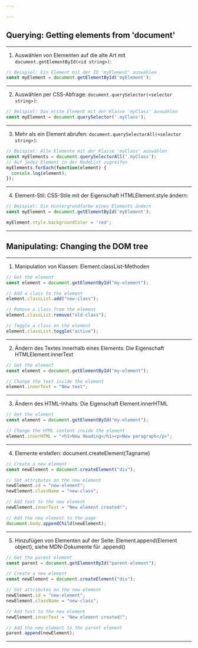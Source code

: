```yaml
---

---
```

 
## Querying: Getting elements from 'document'
---

1.  Auswählen von Elementen auf die alte Art mit `document.getElementById(<id string>)`:
```js
// Beispiel: Ein Element mit der ID 'myElement' auswählen
const myElement = document.getElementById('myElement');
```

---

2.  Auswählen per CSS-Abfrage: `document.querySelector(<selector string>)`:
```js
// Beispiel: Das erste Element mit der Klasse 'myClass' auswählen
const myElement = document.querySelector('.myClass');
```

---

3.  Mehr als ein Element abrufen: `document.querySelectorAll(<selector string>)`:
```js
// Beispiel: Alle Elemente mit der Klasse 'myClass' auswählen
const myElements = document.querySelectorAll('.myClass');
// Auf jedes Element in der NodeList zugreifen
myElements.forEach(function(element) {
  console.log(element);
});
```

---

4.  Element-Stil: CSS-Stile mit der Eigenschaft HTMLElement.style ändern:
```js
// Beispiel: Die Hintergrundfarbe eines Elements ändern
const myElement = document.getElementById('myElement');

myElement.style.backgroundColor = 'red';

```

---

## Manipulating: Changing the DOM tree

---


1. Manipulation von Klassen: Element.classList-Methoden
```js
// Get the element
const element = document.getElementById("my-element");

// Add a class to the element
element.classList.add("new-class");

// Remove a class from the element
element.classList.remove("old-class");

// Toggle a class on the element
element.classList.toggle("active");
```

---

2. Ändern des Textes innerhalb eines Elements: Die Eigenschaft HTMLElement.innerText
```js
// Get the element
const element = document.getElementById("my-element");

// Change the text inside the element
element.innerText = "New text";
```

---

3. Ändern des HTML-Inhalts: Die Eigenschaft Element.innerHTML
```js
// Get the element
const element = document.getElementById("my-element");

// Change the HTML content inside the element
element.innerHTML = "<h1>New Heading</h1><p>New paragraph</p>";
```

---

4. Elemente erstellen: document.createElement(Tagname)
```js
// Create a new element
const newElement = document.createElement("div");

// Set attributes on the new element
newElement.id = "new-element";
newElement.className = "new-class";

// Add text to the new element
newElement.innerText = "New element created!";

// Add the new element to the page
document.body.appendChild(newElement);
```

---

5. Hinzufügen von Elementen auf der Seite: Element.append(Element object), siehe MDN-Dokumente für .append()
```js
// Get the parent element
const parent = document.getElementById("parent-element");

// Create a new element
const newElement = document.createElement("div");

// Set attributes on the new element
newElement.id = "new-element";
newElement.className = "new-class";

// Add text to the new element
newElement.innerText = "New element created!";

// Add the new element to the parent element
parent.append(newElement);
```

---
